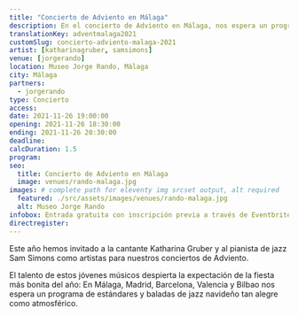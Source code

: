 ```yaml
---
title: "Concierto de Adviento en Málaga"
description: En el concierto de Adviento en Málaga, nos espera un programa de estándares y baladas de jazz navideño tan alegre como atmosférico.
translationKey: adventmalaga2021
customSlug: concierto-adviento-malaga-2021
artist: [katharinagruber, samsimons]
venue: [jorgerando]
location: Museo Jorge Rando, Málaga
city: Málaga
partners:
  - jorgerando
type: Concierto
access:
date: 2021-11-26 19:00:00
opening: 2021-11-26 18:30:00
ending: 2021-11-26 20:30:00
deadline:
calcDuration: 1.5
program:
seo:
  title: Concierto de Adviento en Málaga
  image: venues/rando-malaga.jpg
images: # complete path for eleventy img srcset output, alt required
  featured: ./src/assets/images/venues/rando-malaga.jpg
  alt: Museo Jorge Rando
infobox: Entrada gratuita con inscripción previa a través de Eventbrite. Agradecemos una pequeña donación para el lugar de la celebración.
directregister:
---
```


Este año hemos invitado a la cantante Katharina Gruber y al pianista de jazz Sam Simons como artistas para nuestros conciertos de Adviento.

El talento de estos jóvenes músicos despierta la expectación de la fiesta más bonita del año: En Málaga, Madrid, Barcelona, Valencia y Bilbao nos espera un programa de estándares y baladas de jazz navideño tan alegre como atmosférico.
